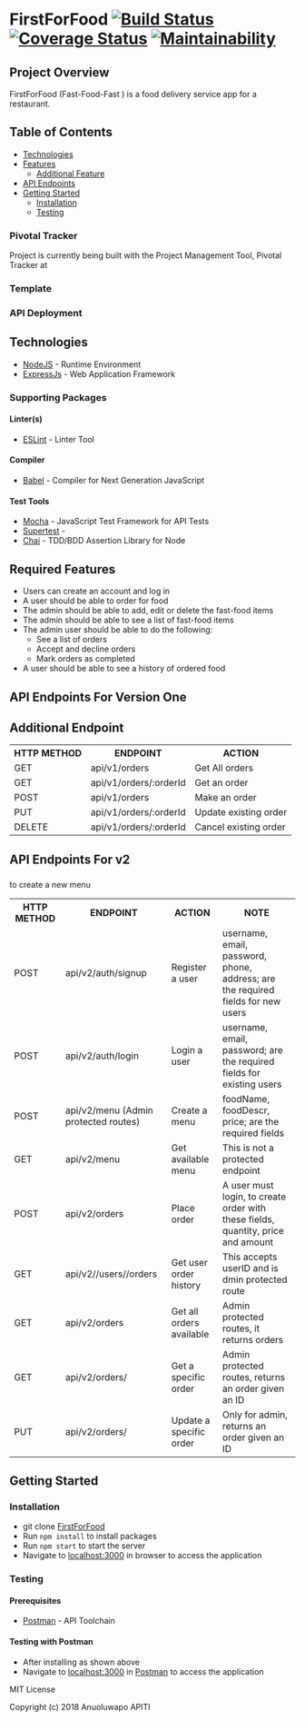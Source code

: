 # FirstForFood [![Build Status](https://travis-ci.org/Anuoluwa/FirstForFood.svg?branch=develop)](https://travis-ci.org/Anuoluwa/FirstForFood) [![Coverage Status](https://coveralls.io/repos/github/Anuoluwa/FirstForFood/badge.svg?branch=develop)](https://coveralls.io/github/Anuoluwa/FirstForFood?branch=develop) [![Maintainability](https://api.codeclimate.com/v1/badges/7ee092b71c41592c1612/maintainability)](https://codeclimate.com/github/Anuoluwa/FirstForFood/maintainability)


## Project Overview
FirstForFood  (Fast-Food-Fast​ ) is a food delivery service app for a restaurant.


## Table of Contents

 * [Technologies](#technologies)
 * [Features](#features)
    * [Additional Feature](#additional-feature)
 * [API Endpoints](#api-endpoints)
 * [Getting Started](#getting-started)
    * [Installation](#installation)
    * [Testing](#testing)
    

### Pivotal Tracker
Project is currently being built with the Project Management Tool, Pivotal Tracker at [](https://www.pivotaltracker.com/n/projects/2196952)

### Template


### API Deployment


## Technologies

* [NodeJS](https://nodejs.org/) - Runtime Environment
* [ExpressJs](https://expressjs.com/) - Web Application Framework

### Supporting Packages

#### Linter(s)

* [ESLint](https://eslint.org/) - Linter Tool

#### Compiler

* [Babel](https://eslint.org/) - Compiler for Next Generation JavaScript

#### Test Tools

* [Mocha](https://mochajs.org/) - JavaScript Test Framework for API Tests
* [Supertest]() - 
* [Chai](http://chaijs.com/) - TDD/BDD Assertion Library for Node


## Required Features
* Users can create an account and log in
* A user should be able to order for food
* The admin should be able to add, edit or delete the fast-food items
* The admin should be able to see a list of fast-food items
* The admin user should be able to do the following:
    * See a list of orders
    * Accept and decline orders
    * Mark orders as completed
* A user should be able to see a history of ordered food


## API Endpoints For Version One

###

<table>

<tr><th>HTTP METHOD</th><th>ENDPOINT</th><th>ACTION</th></tr>

<tr><td>GET</td> <td>api/v1/orders</td> <td>Get All orders</td></tr>

<tr><td>GET</td> <td>api/v1/orders/:orderId</td> <td>Get an order</td></tr>

<tr><td>POST</td> <td>api/v1/orders</td> <td>Make an order</td></tr>

<tr><td>PUT</td> <td>api/v1/orders/:orderId</td> <td>Update existing order</td></tr>

## Additional Endpoint

<tr><td>DELETE</td> <td>api/v1/orders/:orderId</td> <td>Cancel existing order</td></tr>

</table>

## API Endpoints For v2

###

<table>

<tr><th>HTTP METHOD</th><th>ENDPOINT</th><th>ACTION</th><th>NOTE</th></tr>

<tr><td>POST</td> <td>api/v2/auth/signup</td> <td>Register a user</td> <td>username, email, password, phone, address; are the required fields for new users</td></tr>

<tr><td>POST</td> <td>api/v2/auth/login</td> <td>Login a user</td> <td>username, email, password; are the required fields for existing users</td></tr>

<tr><td>POST</td> <td>api/v2/menu (Admin protected routes)</td> <td>Create a menu</td> <td>foodName, foodDescr, price; are the required fields </td></tr>to create a new menu

<tr><td>GET</td> <td>api/v2/menu</td> <td>Get available menu</td> <td>This is not a protected endpoint</td></tr>

<tr><td>POST</td> <td>api/v2/orders</td> <td>Place order</td> <td>A user must login, to create order with these fields, quantity, price and amount</td></tr>

<tr><td>GET</td> <td>api/v2//users/<userId>/orders</td> <td>Get user order history</td> <td>This accepts userID and is dmin protected route</td></tr>

<tr><td>GET</td> <td>api/v2/orders</td> <td>Get all orders available</td> <td>Admin protected routes, it returns orders</td></tr>

<tr><td>GET</td> <td>api/v2/orders/<orderId></td> <td>Get a specific order</td> <td>Admin protected routes, returns an order given an ID</td></tr>

<tr><td>PUT</td> <td>api/v2/orders/<orderId></td> <td>Update a specific order</td> <td>Only for admin, returns an order given an ID</td></tr>

</table>

## Getting Started

### Installation

* git clone
  [FirstForFood](https://github.com/Anuoluwa/FirstForFood/tree/develop)
* Run `npm install` to install packages
* Run `npm start` to start the server
* Navigate to [localhost:3000](http://localhost:3000/) in browser to access the
  application

### Testing

#### Prerequisites

* [Postman](https://getpostman.com/) - API Toolchain

#### Testing with Postman

* After installing as shown above
* Navigate to [localhost:3000](http://localhost:3000/) in
  [Postman](https://getpostman.com/) to access the application

MIT License

Copyright (c) 2018 Anuoluwapo APITI
